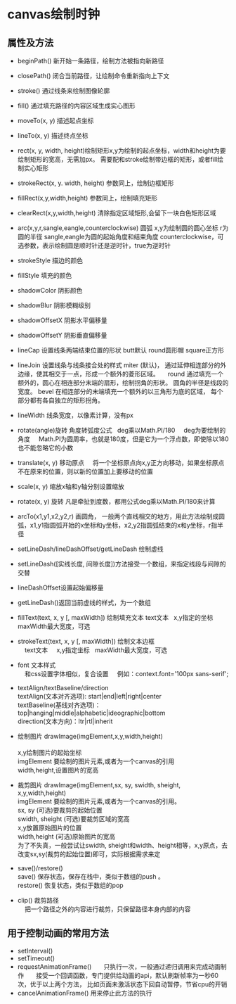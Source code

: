 # canvas绘制时钟

## 属性及方法

  - beginPath() 新开始一条路径，绘制方法被指向新路径
  - closePath() 闭合当前路径，让绘制命令重新指向上下文
  - stroke() 通过线条来绘制图像轮廓
  - fill() 通过填充路径的内容区域生成实心图形
  - moveTo(x, y) 描述起点坐标
  - lineTo(x, y) 描述终点坐标
  - rect(x, y, width, height)绘制矩形x,y为绘制的起点坐标，width和height为要绘制矩形的宽高，无需加px。 
      需要配和stroke绘制带边框的矩形，或者fill绘制实心矩形
  - strokeRect(x, y. width, height) 参数同上，绘制边框矩形
  - fillRect(x,y,width,height) 参数同上，绘制填充矩形
  - clearRect(x,y,width,height) 清除指定区域矩形,会留下一块白色矩形区域
  - arc(x,y,r,sangle,eangle,counterclockwise) 
       圆弧 x,y为绘制圆的圆心坐标  r为圆的半径  sangle,eangle为圆的起始角度和结束角度  counterclockwise，可选参数，表示绘制圆是顺时针还是逆时针，true为逆时针
  - strokeStyle 描边的颜色   
  - fillStyle 填充的颜色
  - shadowColor 阴影颜色
  - shadowBlur 阴影模糊级别
  - shadowOffsetX 阴影水平偏移量
  - shadowOffsetY 阴影垂直偏移量
  - lineCap 设置线条两端结束位置的形状 
      butt默认 round圆形帽 square正方形
  - lineJoin 设置线条与线条接合处的样式
      miter (默认)， 通过延伸相连部分的外边缘，使其相交于一点，形成一个额外的菱形区域。
      round 通过填充一个额外的，圆心在相连部分末端的扇形，绘制拐角的形状。 圆角的半径是线段的宽度。
      bevel 在相连部分的末端填充一个额外的以三角形为底的区域， 每个部分都有各自独立的矩形拐角。
  - lineWidth 线条宽度，以像素计算，没有px
  - rotate(angle)旋转  角度转弧度公式
        deg乘以Math.PI/180
        deg为要绘制的角度
        Math.PI为圆周率，也就是180度，但是它为一个浮点数，即使除以180也不能忽略它的小数
  - translate(x, y) 移动原点
      将一个坐标原点向x,y正方向移动，如果坐标原点不在原来的位置，则以新的位置加上要移动的位置
  - scale(x, y) 缩放x轴和y轴分别设置缩放
  - rotate(x, y) 旋转 凡是牵扯到度数，都用公式deg乘以Math.PI/180来计算

  - arcTo(x1,y1,x2,y2,r) 画圆角，
    一般两个直线相交的地方，用此方法绘制成圆弧，x1,y1指圆弧开始的x坐标和y坐标，x2,y2指圆弧结束的x和y坐标，r指半径

 - setLineDash/lineDashOffset/getLineDash 绘制虚线
 - setLineDash([实线长度, 间隙长度])方法接受一个数组，来指定线段与间隙的交替
 - lineDashOffset设置起始偏移量
 - getLineDash()返回当前虚线的样式，为一个数组

 - fillText(text, x, y [, maxWidth]) 绘制填充文本 
    text文本
    x,y指定的坐标
    maxWidth最大宽度，可选
 - strokeText(text, x, y [, maxWidth]) 绘制文本边框 <br> 
    text文本
    x,y指定坐标
    maxWidth最大宽度，可选
 - font 文本样式 <br> 
    和css设置字体相似，复合设置
    例如：context.font='100px sans-serif';

 - textAlign/textBaseline/direction <br> 
    textAlign(文本对齐选项): start|end|left|right|center 
    <br> textBaseline(基线对齐选项)：top|hanging|middle|alphabetic|ideographic|bottom 
    <br> direction(文本方向)：ltr|rtl|inherit

- 绘制图片 drawImage(imgElement,x,y,width,height) <br> 
    <br>x,y绘制图片的起始坐标
    <br>imgElement 要绘制的图片元素,或者为一个canvas的引用
    <br>width,height,设置图片的宽高

- 裁剪图片 drawImage(imgElement,sx, sy, swidth, sheight, x,y,width,height) <br> 
  imgElement 要绘制的图片元素,或者为一个canvas的引用。<br> sx, sy (可选)要裁剪的起始位置
    <br>swidth, sheight (可选)要裁剪区域的宽高
    <br>x,y放置原始图片的位置
    <br>width,height (可选)原始图片的宽高
    <br>为了不失真，一般尝试让swidth, sheight和width、height相等，x,y原点，去改变sx,sy(裁剪的起始位置)即可，实际根据需求来定

- save()/restore() <br>
    save() 保存状态，保存在栈中，类似于数组的push 。<br>restore() 恢复状态，类似于数组的pop

- clip() 裁剪路径 <br>
    把一个路径之外的内容进行裁剪，只保留路径本身内部的内容

## 用于控制动画的常用方法
-  setInterval()
-  setTimeout()
-  requestAnimationFrame()
      只执行一次，一般通过递归调用来完成动画制作
      接受一个回调函数，专门提供给动画的api，默认刷新帧率为一秒60次，优于以上两个方法，
      比如页面未激活状态下回自动暂停，节省cpu的开销
-  cancelAnimationFrame() 用来停止此方法的执行
